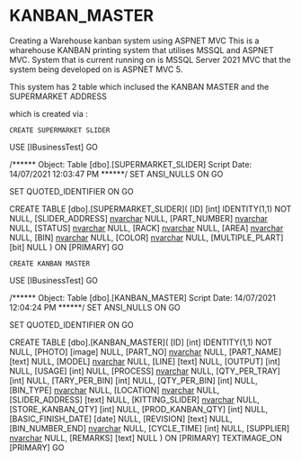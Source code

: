 # KANBAN_MASTER
Creating a Warehouse kanban system using ASPNET MVC
This is a wharehouse KANBAN printing system that utilises MSSQL and ASPNET MVC.
System that is current running on is MSSQL Server 2021
MVC that the system being developed on is ASPNET MVC 5.

This system has 2 table which inclused the KANBAN MASTER and the SUPERMARKET ADDRESS

which is created via : 


    CREATE SUPERMARKET SLIDER
    
    
USE [IBusinessTest]
GO

/****** Object:  Table [dbo].[SUPERMARKET_SLIDER]    Script Date: 14/07/2021 12:03:47 PM ******/
SET ANSI_NULLS ON
GO

SET QUOTED_IDENTIFIER ON
GO

CREATE TABLE [dbo].[SUPERMARKET_SLIDER](
	[ID] [int] IDENTITY(1,1) NOT NULL,
	[SLIDER_ADDRESS] [nvarchar](25) NULL,
	[PART_NUMBER] [nvarchar](65) NULL,
	[STATUS] [nvarchar](25) NULL,
	[RACK] [nvarchar](25) NULL,
	[AREA] [nvarchar](30) NULL,
	[BIN] [nvarchar](25) NULL,
	[COLOR] [nvarchar](30) NULL,
	[MULTIPLE_PLART] [bit] NULL
) ON [PRIMARY]
GO


    CREATE KANBAN MASTER
    

USE [IBusinessTest]
GO

/****** Object:  Table [dbo].[KANBAN_MASTER]    Script Date: 14/07/2021 12:04:24 PM ******/
SET ANSI_NULLS ON
GO

SET QUOTED_IDENTIFIER ON
GO

CREATE TABLE [dbo].[KANBAN_MASTER](
	[ID] [int] IDENTITY(1,1) NOT NULL,
	[PHOTO] [image] NULL,
	[PART_NO] [nvarchar](20) NULL,
	[PART_NAME] [text] NULL,
	[MODEL] [nvarchar](25) NULL,
	[LINE] [text] NULL,
	[OUTPUT] [int] NULL,
	[USAGE] [int] NULL,
	[PROCESS] [nvarchar](10) NULL,
	[QTY_PER_TRAY] [int] NULL,
	[TARY_PER_BIN] [int] NULL,
	[QTY_PER_BIN] [int] NULL,
	[BIN_TYPE] [nvarchar](5) NULL,
	[LOCATION] [nvarchar](20) NULL,
	[SLIDER_ADDRESS] [text] NULL,
	[KITTING_SLIDER] [nvarchar](5) NULL,
	[STORE_KANBAN_QTY] [int] NULL,
	[PROD_KANBAN_QTY] [int] NULL,
	[BASIC_FINISH_DATE] [date] NULL,
	[REVISION] [text] NULL,
	[BIN_NUMBER_END] [nvarchar](10) NULL,
	[CYCLE_TIME] [int] NULL,
	[SUPPLIER] [nvarchar](40) NULL,
	[REMARKS] [text] NULL
) ON [PRIMARY] TEXTIMAGE_ON [PRIMARY]
GO


